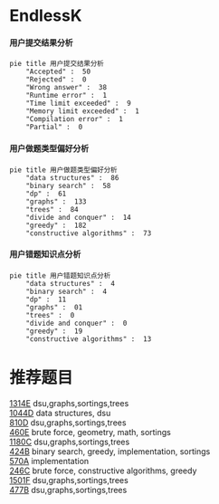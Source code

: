 # EndlessK

<!-- tabs:start -->



#### **用户提交结果分析**

```mermaid
pie title 用户提交结果分析
    "Accepted" :  50
    "Rejected" :  0
    "Wrong answer" :  38
    "Runtime error" :  1
    "Time limit exceeded" :  9
    "Memory limit exceeded" :  1
    "Compilation error" :  1
    "Partial" :  0
```

#### **用户做题类型偏好分析**

```mermaid
pie title 用户做题类型偏好分析
    "data structures" :  86
    "binary search" :  58
    "dp" :  61
    "graphs" :  133
    "trees" :  84
    "divide and conquer" :  14
    "greedy" :  182
    "constructive algorithms" :  73
```
#### **用户错题知识点分析**

```mermaid
pie title 用户错题知识点分析
    "data structures" :  4
    "binary search" :  4
    "dp" :  11
    "graphs" :  01
    "trees" :  0
    "divide and conquer" :  0
    "greedy" :  19
    "constructive algorithms" :  13
```



<!-- tabs:end -->
# 推荐题目
[1314E](https://codeforces.com/contest/1314/problem/E)		dsu,graphs,sortings,trees		  
[1044D](https://codeforces.com/contest/1044/problem/D)		data structures,
                        dsu		  
[810D](https://codeforces.com/contest/810/problem/D)		dsu,graphs,sortings,trees		  
[460E](https://codeforces.com/contest/460/problem/E)		brute force,
                        geometry,
                        math,
                        sortings		  
[1180C](https://codeforces.com/contest/1180/problem/C)		dsu,graphs,sortings,trees		  
[424B](https://codeforces.com/contest/424/problem/B)		binary search,
                        greedy,
                        implementation,
                        sortings		  
[570A](https://codeforces.com/contest/570/problem/A)		implementation		  
[246C](https://codeforces.com/contest/246/problem/C)		brute force,
                        constructive algorithms,
                        greedy		  
[1501F](https://codeforces.com/contest/1501/problem/F)		dsu,graphs,sortings,trees		  
[477B](https://codeforces.com/contest/477/problem/B)		dsu,graphs,sortings,trees		  
